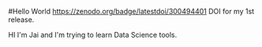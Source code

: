 #Hello World
https://zenodo.org/badge/latestdoi/300494401 DOI for my 1st release.

HI I'm Jai and I'm trying to learn Data Science tools.
